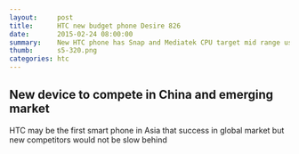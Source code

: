 ```yaml
---
layout:     post
title:      HTC new budget phone Desire 826
date:       2015-02-24 08:00:00
summary:    New HTC phone has Snap and Mediatek CPU target mid range users
thumb:      s5-320.png
categories: htc
---
```


## New device to compete in China and emerging market

HTC may be the first smart phone in Asia that success in global market but new competitors would not be slow behind
